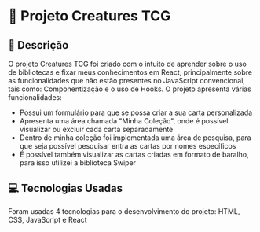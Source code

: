 #  :pushpin: **Projeto Creatures TCG**

## :page_with_curl: Descrição
O projeto Creatures TCG foi criado com o intuito de aprender sobre o uso de bibliotecas e fixar meus conhecimentos em React, principalmente sobre as funcionalidades que não estão presentes no JavaScript convencional, tais como: Componentização e o uso de Hooks. O projeto apresenta várias funcionalidades: 
- Possui um formulário para que se possa criar a sua carta personalizada
- Apresenta uma área chamada "Minha Coleção", onde é possível visualizar ou excluir cada carta separadamente
- Dentro de minha coleção foi implementada uma área de pesquisa, para que seja possível pesquisar entra as cartas por nomes específicos
- É possível também visualizar as cartas criadas em formato de baralho, para isso utilizei a biblioteca Swiper

## :computer: Tecnologias Usadas
Foram usadas 4 tecnologias para o desenvolvimento do projeto: HTML, CSS, JavaScript e React
